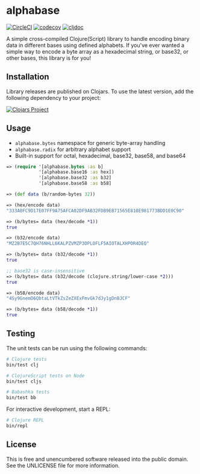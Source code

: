 alphabase
=========

[![CircleCI](https://dl.circleci.com/status-badge/img/gh/greglook/alphabase/tree/main.svg?style=shield)](https://dl.circleci.com/status-badge/redirect/gh/greglook/alphabase/tree/main)
[![codecov](https://codecov.io/gh/greglook/alphabase/branch/main/graph/badge.svg)](https://codecov.io/gh/greglook/alphabase)
[![cljdoc](https://cljdoc.org/badge/mvxcvi/alphabase)](https://cljdoc.org/d/mvxcvi/alphabase/CURRENT)

A simple cross-compiled Clojure(Script) library to handle encoding binary data
in different bases using defined alphabets. If you've ever wanted a simple way
to encode a byte array as a hexadecimal string, or base32, or other bases, this
library is for you!


## Installation

Library releases are published on Clojars. To use the latest version, add the
following dependency to your project:

[![Clojars Project](http://clojars.org/mvxcvi/alphabase/latest-version.svg)](http://clojars.org/mvxcvi/alphabase)


## Usage

- `alphabase.bytes` namespace for generic byte-array handling
- `alphabase.radix` for arbitrary alphabet support
- Built-in support for octal, hexadecimal, base32, base58, and base64

```clojure
=> (require '[alphabase.bytes :as b]
            '[alphabase.base16 :as hex])
            '[alphabase.base32 :as b32]
            '[alphabase.base58 :as b58]

=> (def data (b/random-bytes 32))

=> (hex/encode data)
"333A0FC9D17E07FF9A75AFCA02DF9AB32FDB9EB71565E810E981773BDD1E0C90"

=> (b/bytes= data (hex/decode *1))
true

=> (b32/encode data)
"MZ2B7E5C7QH76NHLL6KALPZVMZP3OPLOFLF5AIOTALXHPOR4DEQ"

=> (b/bytes= data (b32/decode *1))
true

;; base32 is case-insensitive
=> (b/bytes= data (b32/decode (clojure.string/lower-case *2)))
true

=> (b58/encode data)
"4Sy9GnemD6QbtaLtVTkZsZeZXExFmvGk7dJy1gDnBJCF"

=> (b/bytes= data (b58/decode *1))
true
```


## Testing

The unit tests can be run using the following commands:

```sh
# Clojure tests
bin/test clj

# ClojureScript tests on Node
bin/test cljs

# Babashka tests
bin/test bb
```

For interactive development, start a REPL:

```sh
# Clojure REPL
bin/repl
```


## License

This is free and unencumbered software released into the public domain.
See the UNLICENSE file for more information.
